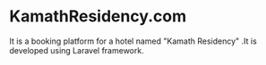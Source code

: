 # KamathResidency.com
It is a booking platform for a hotel named "Kamath Residency" .It is developed using Laravel framework.

